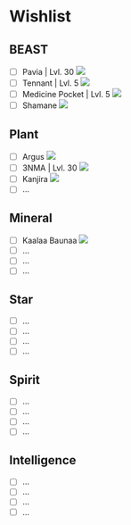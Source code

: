# Wishlist
## BEAST
- [ ] Pavia | Lvl. 30
![](../00%20_resources/Pavia.webp)
- [ ] Tennant | Lvl. 5
![](../00%20_resources/Tennant.webp)
- [ ] Medicine Pocket | Lvl. 5
![](../00%20_resources/Medicine_Pocket.png)
- [ ] Shamane
![](../00%20_resources/Shamane.webp)
## Plant
- [ ] Argus
![](../00%20_resources/Argus.webp)
- [ ] 3NMA | Lvl. 30
![](../00%20_resources/____.webp)
- [ ] Kanjira
![](../00%20_resources/Kanjira_Live2D.webp)
- [ ] ...

## Mineral
- [ ] Kaalaa Baunaa
![](../00%20_resources/Kaalaa_Baunaa.webp)
- [ ] ...
- [ ] ...
- [ ] ...

## Star
- [ ] ...
- [ ] ...
- [ ] ...
- [ ] ...

## Spirit
- [ ] ...
- [ ] ...
- [ ] ...
- [ ] ...

## Intelligence
- [ ] ...
- [ ] ...
- [ ] ...
- [ ] ...

